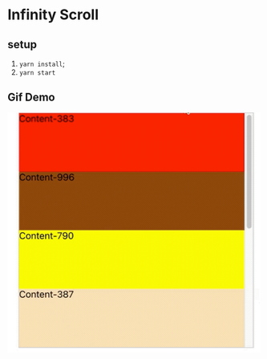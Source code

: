 # Infinity Scroll

## setup

1. `yarn install`;
2. `yarn start`

## Gif Demo

![Gif Demo](./demo.gif)
